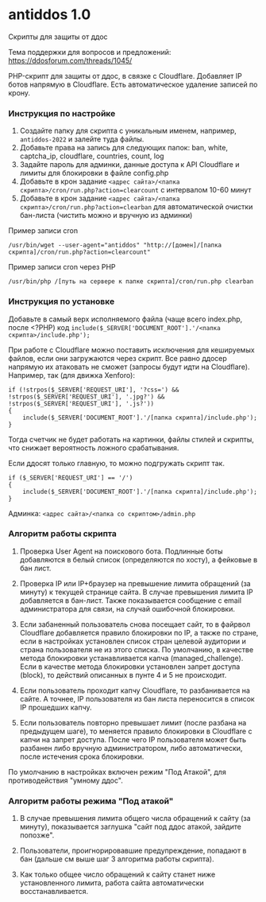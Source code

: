 # antiddos 1.0
Скрипты для защиты от ддос

Тема поддержки для вопросов и предложений: https://ddosforum.com/threads/1045/

PHP-скрипт для защиты от ддос, в связке с Cloudflare.
Добавляет IP ботов напрямую в Cloudflare. Есть автоматическое удаление записей по крону.  

### Инструкция по настройке

1. Создайте папку для скрипта с уникальным именем, например, `antiddos-2022` и залейте туда файлы.   
2. Добавьте права на запись для следующих папок: ban, white, captcha_ip, cloudflare, countries, count, log
3. Задайте пароль для админки, данные доступа к API Cloudflare и лимиты для блокировки в файле config.php
4. Добавьте в крон задание `<адрес сайта>/<папка скрипта>/cron/run.php?action=clearcount` с интервалом 10-60 минут
5. Добавьте в крон задание `<адрес сайта>/<папка скрипта>/cron/run.php?action=clearban` для автоматической очистки бан-листа (чистить можно и вручную из админки)

Пример записи cron
```
/usr/bin/wget --user-agent="antiddos" "http://[домен]/[папка скрипта]/cron/run.php?action=clearcount"
```

Пример записи cron через PHP
```
/usr/bin/php /[путь на сервере к папке скрипта]/cron/run.php clearban
```


### Инструкция по установке 

Добавьте в самый верх исполняемого файла (чаще всего index.php, после <?PHP) код `include($_SERVER['DOCUMENT_ROOT'].'/<папка скрипта>/include.php');`

При работе с Cloudflare можно поставить исключения для кешируемых файлов, если они загружаются через скрипт. Все равно ддосер напрямую их атаковать не сможет (запросы будут идти на Cloudflare). 
Например, так (для движка Xenforo):
```
if (!strpos($_SERVER['REQUEST_URI'], '?css=') && !strpos($_SERVER['REQUEST_URI'], '.jpg?') && !strpos($_SERVER['REQUEST_URI'], '.js?'))
{
	include($_SERVER['DOCUMENT_ROOT'].'/[папка скрипта]/include.php');
}
```
Тогда счетчик не будет работать на картинки, файлы стилей и скрипты, что снижает вероятность ложного срабатывания. 

Если ддосят только главную, то можно подгружать скрипт так.
```
if ($_SERVER['REQUEST_URI'] == '/')
{
	include($_SERVER['DOCUMENT_ROOT'].'/[папка скрипта]/include.php');
}
```

Админка: `<адрес сайта>/<папка со скриптом>/admin.php`


### Алгоритм работы скрипта

1) Проверка User Agent на поискового бота. Подлинные боты добавляются в белый список (определяются по хосту), а фейковые в бан лист. 

2) Проверка IP или IP+браузер на превышение лимита обращений (за минуту) к текущей странице сайта. В случае превышения лимита IP добавляется в бан-лист. Также показывается сообщение с email администратора для связи, на случай ошибочной блокировки.

3) Если забаненный пользователь снова посещает сайт, то в файрвол Cloudflare добавляется правило блокировки по IP, а также по стране, если в настройках установлен список стран целевой аудитории и страна пользователя не из этого списка. По умолчанию, в качестве метода блокировки устанавливается капча (managed_challenge). Если в качестве метода блокировки установлен запрет доступа (block), то действий описанных в пунте 4 и 5 не происходит.

4) Если пользователь проходит капчу Cloudflare, то разбанивается на сайте. А точнее, IP пользователя из бан листа переносится в список IP прошедших капчу.

5) Если пользователь повторно превышает лимит (после разбана на предыдущем шаге), то меняется правило блокировки в Cloudflare с капчи на запрет доступа. После чего IP пользователя может быть разбанен либо вручную администратором, либо автоматически, после истечения срока блокировки.


По умолчанию в настройках включен режим "Под Атакой", для противодействия "умному ддос". 

### Алгоритм работы режима "Под атакой"

1) В случае превышения лимита общего числа обращений к сайту (за минуту), показывается заглушка "сайт под ддос атакой, зайдите попозже".

2) Пользователи, проигнорировавшие предупреждение, попадают в бан (дальше см выше шаг 3 алгоритма работы скрипта).

3) Как только общее число обращений к сайту станет ниже установленного лимита, работа сайта автоматически восстанавливается.
